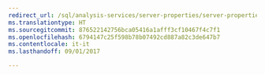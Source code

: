 ```yaml
--- 
redirect_url: /sql/analysis-services/server-properties/server-properties-in-analysis-services
ms.translationtype: HT
ms.sourcegitcommit: 876522142756bca05416a1afff3cf10467f4c7f1
ms.openlocfilehash: 6794147c25f598b78b07492cd887a82c3de647b7
ms.contentlocale: it-it
ms.lasthandoff: 09/01/2017

--- 
```


